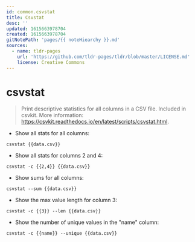 ```yaml
---
id: common.csvstat
title: Csvstat
desc: ''
updated: 1615663978704
created: 1615663978704
gitNotePath: 'pages/{{ noteHiearchy }}.md'
sources:
  - name: tldr-pages
    url: 'https://github.com/tldr-pages/tldr/blob/master/LICENSE.md'
    license: Creative Commons
---
```

# csvstat

> Print descriptive statistics for all columns in a CSV file.
> Included in csvkit.
> More information: <https://csvkit.readthedocs.io/en/latest/scripts/csvstat.html>.

- Show all stats for all columns:

`csvstat {{data.csv}}`

- Show all stats for columns 2 and 4:

`csvstat -c {{2,4}} {{data.csv}}`

- Show sums for all columns:

`csvstat --sum {{data.csv}}`

- Show the max value length for column 3:

`csvstat -c {{3}} --len {{data.csv}}`

- Show the number of unique values in the "name" column:

`csvstat -c {{name}} --unique {{data.csv}}`

